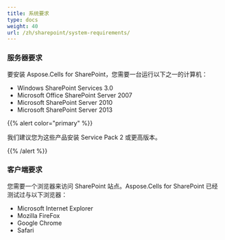 ```yaml
---
title: 系统要求
type: docs
weight: 40
url: /zh/sharepoint/system-requirements/
---
```


### **服务器要求**
要安装 Aspose.Cells for SharePoint，您需要一台运行以下之一的计算机：

- Windows SharePoint Services 3.0
- Microsoft Office SharePoint Server 2007
- Microsoft SharePoint Server 2010
- Microsoft SharePoint Server 2013

{{% alert color="primary" %}} 

我们建议您为这些产品安装 Service Pack 2 或更高版本。

{{% /alert %}}
### **客户端要求**
您需要一个浏览器来访问 SharePoint 站点。Aspose.Cells for SharePoint 已经测试过与以下浏览器：

- Microsoft Internet Explorer
- Mozilla FireFox
- Google Chrome
- Safari
